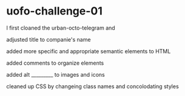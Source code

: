 # uofo-challenge-01
I first cloaned the urban-octo-telegram and 

adjusted title to companie's name

added more specific and appropriate semantic elements to HTML

added comments to organize elements 

added alt _________ to images and icons

cleaned up CSS by changeing class names and concolodating styles

